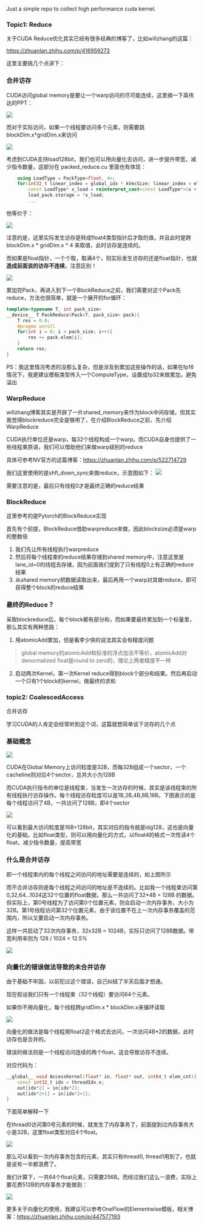Just a simple repo to collect high performance cuda kernel. 

### Topic1: Reduce

关于CUDA Reduce优化其实已经有很多经典的博客了，比如willzhang的这篇：

https://zhuanlan.zhihu.com/p/416959273

这里主要挑几个点讲下：

### 合并访存
CUDA访问global memory是要让一个warp访问的尽可能连续，这里摘一下英伟达的PPT：

![](https://files.mdnice.com/user/4601/5897df2e-4dfe-4802-b9ad-77bfa7adbb05.png)

而对于实际访问，如果一个线程要访问多个元素，则需要跳blockDim.x*gridDim.x来访问

![](https://files.mdnice.com/user/4601/d244f8a9-e8e5-4a02-a00a-6f01ad877a03.png)

考虑到CUDA支持load128bit，我们也可以用向量化去访问，进一步提升带宽，减少指令数量，这部分在 packed_reduce.cu 里面也有体现：

```cpp
    using LoadType = PackType<float, 4>; 
    for(int32_t linear_index = global_idx * kVecSize; linear_index < elem_cnt; linear_index+=step*kVecSize){
        const LoadType* x_load = reinterpret_cast<const LoadType*>(x + linear_index);
        load_pack.storage = *x_load;
        ...
```
他等价于：

![](https://files.mdnice.com/user/4601/46bdcbb4-0c73-4c4d-99ef-252901bc4b9e.png)

注意的是，这里实际发生访存是转成float4类型指针后才取的值，并且此时是跨 blockDim.x * gridDim.x * 4 来取值，此时访存是连续的。

而如果是float指针，一个个取，取满4个，则实际发生访存的还是float指针，也就**造成前面说的访存不连续**，注意区别！

![](https://files.mdnice.com/user/4601/8c5aac6b-f756-4b6a-8f48-d78e4879f992.png)

累加完Pack，再进入到下一个BlockReduce之前，我们需要对这个Pack先reduce，方法也很简单，就是一个展开的for循环：
```cpp
template<typename T, int pack_size>
__device__ T PackReduce(Pack<T, pack_size> pack){
    T res = 0.0; 
    #pragma unroll
    for(int i = 0; i < pack_size; i++){
        res += pack.elem[i]; 
    }
    return res; 
}
```
PS：我这里情况考虑的没那么复杂，但是涉及到累加这些操作的话，如果在fp16情况下，我更建议模板类型传入一个ComputeType，设置成fp32来做累加，避免溢出

### WarpReduce
willzhang博客其实是开辟了一片shared_memory来作为block中间存储，但其实我觉得blockreduce完全是够用了，在介绍BlockReduce之前，先介绍WarpReduce

CUDA执行单位还是warp，每32个线程构成一个warp。而CUDA自身也提供了一些线程束原语，我们可以借助他们来做warp级别的reduce

具体可参考NV官方的这篇博客：https://zhuanlan.zhihu.com/p/522714729

我们这里使用的是shfl_down_sync来做reduce，示意图如下：
![](https://files.mdnice.com/user/4601/81116856-e2ed-47b2-a7f8-53f8219d624f.png)

需要注意的是，最后只有线程0才是最终正确的reduce结果

### BlockReduce
这里参考的是Pytorch的BlockReduce实现

首先有个前提，BlockReduce借助warpreduce来做，因此blocksize必须是warp的整数倍

1. 我们先让所有线程执行warpreduce
2. 然后将每个线程束的reduce结果存储到shared memory中，注意这里是lane_id=0的线程去存储，因为前面我们提到了只有线程0上有正确的reduce结果
3. 从shared memory把数据读取出来，最后再用一个warp对其做reduce，即可获得整个block的reduce结果

### 最终的Reduce？
采取blockreduce后，每个block都有部分和，而如果要最终累加到一个标量里，那么其实有两种思路：

1. 用atomicAdd累加，但是看李少侠的说法其实会有精度问题

> global memory的atomicAdd和标准的浮点加法不等价，atomicAdd对denormalized float是round to zero的，理论上两者精度不一样

2. 启动两次Kernel，第一次Kernel reduce得到block个部分和结果。然后再启动一个只有1个block的kernel，做最终的求和


### topic2: CoalescedAccess

合并访存

学习CUDA的人肯定会经常听到这个词，这篇就想简单谈下访存的几个点

### 基础概念

![](https://files.mdnice.com/user/4601/0a6e2301-f71b-417a-9233-d37ba793897f.png)

CUDA在Global Memory上访问粒度是32B，而每32B组成一个sector，一个cacheline则对应4个sector，总共大小为128B


而CUDA执行指令的单位是线程束，当发生一次访存的时候，其实是该线程束的所有线程执行访存操作。每个线程访存粒度可以是1B,2B,4B,8B,16B。下图表示的是每个线程访问了4B，一共访问了128B，即4个sector

![](https://files.mdnice.com/user/4601/c8015403-380c-4c0c-9f23-1a19385e0280.png)

可以看到最大访问粒度是16B=128bit，其实对应的指令就是ldg128，这也是向量化的基础。比如float类型，则可以用向量化的方式，以float4的格式一次性读4个float，减少指令数量，提高带宽

### 什么是合并访存
即一个线程束内的每个线程之间访问的地址需要是连续的，如上图所示

而不合并访存则是每个线程之间访问的地址是不连续的。比如我一个线程束访问第0,32,64...1024这32个位置的float数据，那么一共访问了32*4B = 128B 的数据。但实际上，第0号线程为了访问第0个位置元素，则会启动一次内存事务，大小为32B。第1号线程访问第32个位置元素，由于该位置不在上一次内存事务覆盖的范围内，所以又要启动一次内存事务。

这样一共启动了32次内存事务，32x32B = 1024B，实际只访问了128B数据。带宽利用率则为 128 / 1024 = 12.5%

![](https://files.mdnice.com/user/4601/478b258f-06b6-48a1-a1db-26540e6e3fa0.png)

### 向量化的错误做法导致的未合并访存
由于基础不牢固，以前犯过这个错误，自己纠结了半天后面才想通。

现在假设我们只有一个线程束（32个线程）要访问64个元素。

如果你不用向量化，每个线程跨gridDim.x * blockDim.x来循环读取

![](https://files.mdnice.com/user/4601/fc878bac-5534-4917-957d-13eaab0808c3.png)

向量化的做法是每个线程用float2这个格式去访问，一次访问4B*2的数据，此时访存也是合并的。

错误的做法则是一个线程访问连续的两个float，这会导致访存不连续。

对应代码为：
```cpp
__global__ void AccessKernel(float* in, float* out, int64_t elem_cnt){
    const int32_t idx = threadIdx.x; 
    out[idx*2] = in[idx*2]; 
    out[idx*2+1] = in[idx*2+1]; 
}
```

下面简单解释一下

在thread0访问第0号元素的时候，就发生了内存事务了，前面提到过内存事务大小是32B，这里float类型对应4个float。


![](https://files.mdnice.com/user/4601/61041c50-2750-4a27-982f-594dc764cf92.png)


那么可以看到一次内存事务包含的元素，其实只有thread0, thread1用到了。也就是说有一半都浪费了。

我们计算下，一共64个float元素，只需要256B。而经过我们这么一浪费，实际上要花费512B的内存事务才能做到：

![](https://files.mdnice.com/user/4601/fe2c145a-b52e-44e5-a06a-3840e295de8a.png)


更多关于向量化的使用，我建议可以参考OneFlow的Elementwise模板，相关博客：https://zhuanlan.zhihu.com/p/447577193


